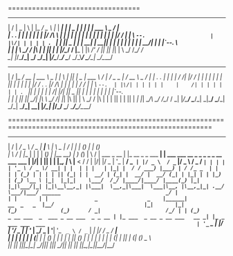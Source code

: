 =================================

___  ________ _   _ _____ ___     ___ _____   _____ _____ _   _ ___________ _____ _____                    
|  \/  |  _  | \ | |_   _/ _ \   |_  |  ___| |  ___|  _  | | | |_   _| ___ \  _  /  ___|                   
| .  . | | | |  \| | | |/ /_\ \    | | |__   | |__ | | | | | | | | | | |_/ / | | \ `--.                    
| |\/| | | | | . ` | | ||  _  |    | |  __|  |  __|| | | | | | | | | |  __/| | | |`--. \                   
| |  | \ \_/ / |\  | | || | | |/\__/ / |___  | |___\ \/' / |_| |_| |_| |   \ \_/ /\__/ /                   
\_|  |_/\___/\_| \_/ \_/\_| |_/\____/\____/  \____/ \_/\_\\___/ \___/\_|    \___/\____/                    
                                                                                                           
                                                                                                           
___  ________ _____ ______ _____ _____ _   _ ______ ______________  ___  ___ _____ _____ _____ _____ _____ 
|  \/  |_   _/  __ \| ___ \  _  |_   _| \ | ||  ___|  _  | ___ \  \/  | / _ \_   _|_   _/  __ \  _  /  ___|
| .  . | | | | /  \/| |_/ / | | | | | |  \| || |_  | | | | |_/ / .  . |/ /_\ \| |   | | | /  \/ | | \ `--. 
| |\/| | | | | |    |    /| | | | | | | . ` ||  _| | | | |    /| |\/| ||  _  || |   | | | |   | | | |`--. \
| |  | |_| |_| \__/\| |\ \\ \_/ /_| |_| |\  || |   \ \_/ / |\ \| |  | || | | || |  _| |_| \__/\ \_/ /\__/ /
\_|  |_/\___/ \____/\_| \_|\___/ \___/\_| \_/\_|    \___/\_| \_\_|  |_/\_| |_/\_/  \___/ \____/\___/\____/ 
 
                                                                                                       
=========================================================================================================                                                                                                           
 __  __ ______ ___   ___  _____ ____   ___      __  __             _        _            _                         _                 
 |  \/  |  ____/ _ \ / _ \| ____|___ \ |__ \ _  |  \/  |           | |      (_)          | |                       (_)                
 | \  / | |__ | | | | (_) | |__   __) |   ) (_) | \  / | ___  _ __ | |_ __ _ _  ___    __| | ___    ___  __ _ _   _ _ _ __   ___  ___ 
 | |\/| |  __|| | | |\__, |___ \ |__ <   / /    | |\/| |/ _ \| '_ \| __/ _` | |/ _ \  / _` |/ _ \  / _ \/ _` | | | | | '_ \ / _ \/ __|
 | |  | | |   | |_| |  / / ___) |___) | / /_ _  | |  | | (_) | | | | || (_| | |  __/ | (_| |  __/ |  __/ (_| | |_| | | |_) | (_) \__ \
 |_|  |_|_|    \___/  /_/ |____/|____/ |____(_) |_|  |_|\___/|_| |_|\__\__,_| |\___|  \__,_|\___|  \___|\__, |\__,_|_| .__/ \___/|___/
                                   ______                                  _/ |                            | |       | |              
            _                _    |______|                     __  _   _  |__/                             |_|       |_|              
           (_)              (_)      / _|                     /_/ | | (_)                                                             
  _ __ ___  _  ___ _ __ ___  _ _ __ | |_ ___  _ __ _ __ ___   __ _| |_ _  ___ ___  ___                                                
 | '_ ` _ \| |/ __| '__/ _ \| | '_ \|  _/ _ \| '__| '_ ` _ \ / _` | __| |/ __/ _ \/ __|                                               
 | | | | | | | (__| | | (_) | | | | | || (_) | |  | | | | | | (_| | |_| | (_| (_) \__ \                                               
 |_| |_| |_|_|\___|_|  \___/|_|_| |_|_| \___/|_|  |_| |_| |_|\__,_|\__|_|\___\___/|___/                                               
                                                                                                                                      
                                                                                                                                      
